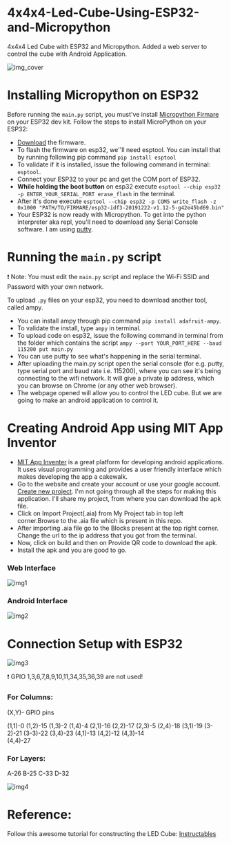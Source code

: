 # 4x4x4-Led-Cube-Using-ESP32-and-Micropython
4x4x4 Led Cube with ESP32 and Micropython. Added a web server to control the cube with Android Application.

![img_cover](/media/cover.jpg)

# Installing Micropython on ESP32
Before running the `main.py` script, you must've install [Micropython Firmare](http://micropython.org) on your ESP32 dev kit.
Follow the steps to install MicroPython on your ESP32:
* [Download](https://micropython.org/download) the firmware.
* To flash the firmware on esp32, we''ll need esptool. You can install that by running following pip command `pip install esptool`
* To validate if it is installed, issue the following command in terminal: `esptool`.
* Connect your ESP32 to your pc and get the COM port of ESP32. 
* **While holding the boot button** on esp32 execute `esptool --chip esp32 -p ENTER_YOUR_SERIAL_PORT erase_flash` in the terminal.
* After it's done execute `esptool --chip esp32 -p COM5 write_flash -z 0x1000 "PATH/TO/FIRMARE/esp32-idf3-20191222-v1.12-5-g42e45bd69.bin"`
* Your ESP32 is now ready with Micropython. To get into the python interpreter aka repl, you'll need to download any Serial Console software.
I am using [putty](https://www.putty.org/).

# Running the `main.py` script
:heavy_exclamation_mark: Note: You must edit the `main.py` script and replace the Wi-Fi SSID and Password with your own network.

To upload `.py` files on your esp32, you need to download another tool, called ampy.
* You can install ampy through pip command `pip install adafruit-ampy`.
* To validate the install, type `ampy` in terminal.
* To upload code on esp32, issue the following command in terminal from the folder which contains the script `ampy --port YOUR_PORT_HERE --baud 115200 put main.py`
* You can use putty to see what's happening in the serial terminal.
* After uploading the main.py script open the serial console (for e.g. putty, type serial port and baud rate i.e. 115200), where you can see 
it's being connecting to the wifi network. It will give a private ip address, which you can browse on Chrome (or any other web browser).
* The webpage opened will allow you to control the LED cube. But we are going to make an android application to control it.

# Creating Android App using MIT App Inventor
* [MIT App Inventer](https://appinventor.mit.edu/) is a great platform for developing android applications. It uses visual programming and provides a user friendly
 interface which makes developing the app a cakewalk.
* Go to the website and create your account or use your google account. [Create new project](http://ai2.appinventor.mit.edu/). I'm not going through all the steps for making this application.
  I'll share my project, from where you can download the apk file.
* Click on Import Project(.aia) from My Project tab in top left corner.Browse to the .aia file which is present in this repo.
* After importing .aia file go to the Blocks present at the top right corner. Change the url to the ip address that you got from the terminal.
* Now, click on build and then on Provide QR code to download the apk.
* Install the apk and you are good to go.

### Web Interface
![img1](/media/mit-app.jpg)

### Android Interface
![img2](/media/android_interface.jpg)

# Connection Setup with ESP32
![img3](/connections/connection.jpg)

:heavy_exclamation_mark: GPIO 1,3,6,7,8,9,10,11,34,35,36,39 are not used!
### For Columns:
  
(X,Y)- GPIO pins

(1,1)-0
(1,2)-15
(1,3)-2
(1,4)-4
(2,1)-16
(2,2)-17
(2,3)-5
(2,4)-18
(3,1)-19
(3-2)-21
(3-3)-22
(3,4)-23
(4,1)-13
(4,2)-12
(4,3)-14  
(4,4)-27

### For Layers:

A-26
B-25
C-33
D-32

![img4](/connections/ESP32-DOIT-DEVKIT-V1-Board-Pinout-36-GPIOs-updated.jpg)

# Reference:
Follow this awesome tutorial for constructing the LED Cube: [Instructables](https://www.instructables.com/id/4x4x4-LED-Cube-Arduino-Uno/)
